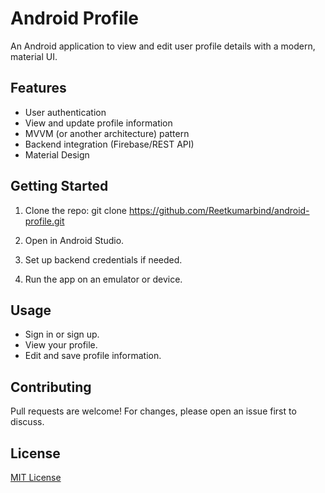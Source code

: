 # Android Profile

An Android application to view and edit user profile details with a modern, material UI.

## Features

- User authentication
- View and update profile information
- MVVM (or another architecture) pattern
- Backend integration (Firebase/REST API)
- Material Design

## Getting Started

1. Clone the repo:
git clone https://github.com/Reetkumarbind/android-profile.git

2. Open in Android Studio.
3. Set up backend credentials if needed.
4. Run the app on an emulator or device.

## Usage

- Sign in or sign up.
- View your profile.
- Edit and save profile information.

## Contributing

Pull requests are welcome! For changes, please open an issue first to discuss.

## License

[MIT License](LICENSE)
